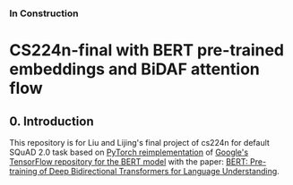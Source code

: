 
### In Construction 

# CS224n-final with BERT pre-trained embeddings and BiDAF attention flow

## 0. Introduction

This repository is for Liu and Lijing's final project of cs224n for default SQuAD 2.0 task based on [PyTorch reimplementation](https://github.com/huggingface/pytorch-pretrained-BERT) of [Google's TensorFlow repository for the BERT model](https://github.com/google-research/bert) with the paper: [BERT: Pre-training of Deep Bidirectional Transformers for Language Understanding](https://arxiv.org/abs/1810.04805).
